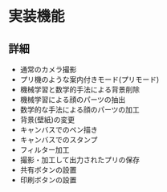 # 実装機能

## 詳細
- 通常のカメラ撮影
- プリ機のような案内付きモード(プリモード)
- 機械学習と数学的手法による背景削除
- 機械学習による顔のパーツの抽出
- 数学的な手法による顔のパーツの加工
- 背景(壁紙)の変更
- キャンバスでのペン描き
- キャンバスでのスタンプ
- フィルター加工
- 撮影・加工して出力されたプリの保存
- 共有ボタンの設置
- 印刷ボタンの設置
